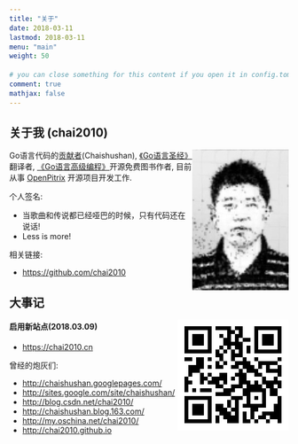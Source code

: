 ```yaml
---
title: "关于"
date: 2018-03-11
lastmod: 2018-03-11
menu: "main"
weight: 50

# you can close something for this content if you open it in config.toml.
comment: true
mathjax: false
---
```


## 关于我 (chai2010)

<img style="float: right;" src="/images/chai2010.jpg">

Go语言代码的[贡献者](https://golang.org/CONTRIBUTORS)(Chaishushan), [《Go语言圣经》](/books)翻译者, [《Go语言高级编程》](/books)开源免费图书作者, 目前从事 [OpenPitrix](https://github.com/openpitrix) 开源项目开发工作.

个人签名:

- 当歌曲和传说都已经哑巴的时候，只有代码还在说话!
- Less is more!

相关链接:

- https://github.com/chai2010


## 大事记

<img style="float: right;" src="/images/chai2010.cn.png">

#### 启用新站点(2018.03.09)

- https://chai2010.cn

曾经的炮灰们:

- http://chaishushan.googlepages.com/
- http://sites.google.com/site/chaishushan/
- http://blog.csdn.net/chai2010/
- http://chaishushan.blog.163.com/
- http://my.oschina.net/chai2010/
- http://chai2010.github.io

